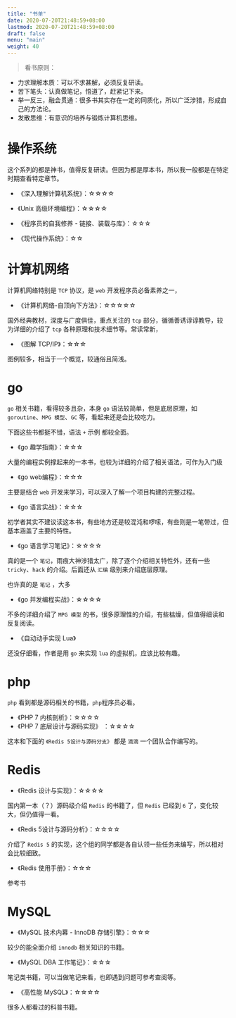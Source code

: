 ```yaml
---
title: "书单"
date: 2020-07-20T21:48:59+08:00
lastmod: 2020-07-20T21:48:59+08:00
draft: false
menu: "main"
weight: 40
---
```




>  看书原则：

* 力求理解本质：可以不求甚解，必须反复研读。
* 苦下笔头：认真做笔记，悟道了，赶紧记下来。
* 举一反三，融会贯通：很多书其实存在一定的同质化，所以广泛涉猎，形成自己的方法论。
* 发散思维：有意识的培养与锻炼计算机思维。

# 操作系统

这个系列的都是神书，值得反复研读。但因为都是厚本书，所以我一般都是在特定时期查看特定章节。

* 《深入理解计算机系统》：☆☆☆☆
* 《Unix 高级环境编程》：☆☆☆☆
* 《程序员的自我修养 - 链接、装载与库》：☆☆☆

* 《现代操作系统》：☆☆

# 计算机网络

计算机网络特别是 `TCP` 协议，是 `web` 开发程序员必备素养之一，

* 《计算机网络-自顶向下方法》：☆☆☆☆☆

国外经典教材，深度与广度俱佳，重点关注的 `tcp`  部分，循循善诱谆谆教导，较为详细的介绍了 `tcp` 各种原理和技术细节等。常读常新，

* 《图解 TCP/IP》：☆☆☆

图例较多，相当于一个概览，较通俗且简浅。

# go

`go` 相关书籍，看得较多且杂，本身 `go` 语法较简单，但是底层原理，如 `goroutine`、`MPG 模型`、`GC` 等，看起来还是会比较吃力。

下面这些书都挺不错，语法 `+` 示例 都较全面。

* 《go 趣学指南》：☆☆☆

大量的编程实例撑起来的一本书，也较为详细的介绍了相关语法，可作为入门级

* 《go web编程》：☆☆☆

主要是结合 `web` 开发来学习，可以深入了解一个项目构建的完整过程。

* 《go 语言实战》：☆☆☆

初学者其实不建议读这本书，有些地方还是较混沌和啰嗦，有些则是一笔带过，但基本涵盖了主要的特性。

* 《go 语言学习笔记》：☆☆☆☆

真的是一个 `笔记`，雨痕大神涉猎太广，除了逐个介绍相关特性外，还有一些 `tricky`、`hack` 的介绍。后面还从 `汇编` 级别来介绍底层原理。

也许真的是 `笔记` ，大多

* 《go 并发编程实战》：☆☆☆☆

不多的详细介绍了 `MPG 模型` 的书，很多原理性的介绍，有些枯燥，但值得细读和反复阅读。

* 《自动动手实现 Lua》

还没仔细看，作者是用 `go` 来实现 `lua` 的虚拟机，应该比较有趣。

# php

`php` 看到都是源码相关的书籍，`php`程序员必看。

* 《PHP 7 内核剖析》：☆☆☆☆
* 《PHP 7 底层设计与源码实现》 ：☆☆☆☆

这本和下面的 `《Redis 5设计与源码分支》` 都是 `滴滴` 一个团队合作编写的。



# Redis

* 《Redis 设计与实现》：☆☆☆☆

国内第一本（？）源码级介绍 `Redis` 的书籍了，但 `Redis` 已经到 `6` 了，变化较大，但仍值得一看。

* 《Redis 5设计与源码分析》：☆☆☆☆

介绍了 `Redis 5` 的实现，这个组的同学都是各自认领一些任务来编写，所以相对会比较细致。

* 《Redis 使用手册》：☆☆☆

参考书

# MySQL

* 《MySQL 技术内幕 - InnoDB 存储引擎》：☆☆☆

较少的能全面介绍 `innodb` 相关知识的书籍。

* 《MySQL DBA 工作笔记》：☆☆☆

笔记类书籍，可以当做笔记来看，也即遇到问题可参考查阅等。

* 《高性能 MySQL》：☆☆☆☆

很多人都看过的科普书籍。







